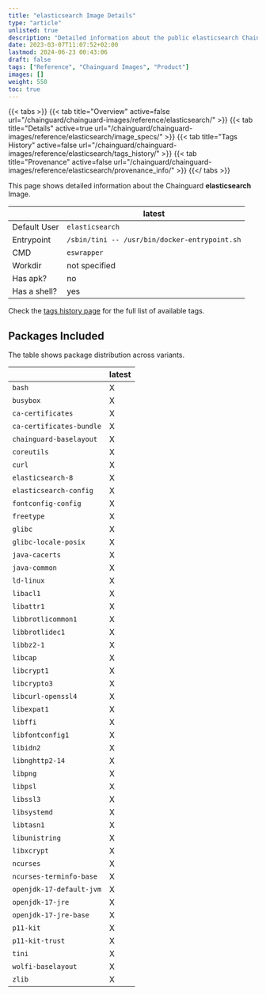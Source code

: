 ```yaml
---
title: "elasticsearch Image Details"
type: "article"
unlisted: true
description: "Detailed information about the public elasticsearch Chainguard Image."
date: 2023-03-07T11:07:52+02:00
lastmod: 2024-06-23 00:43:06
draft: false
tags: ["Reference", "Chainguard Images", "Product"]
images: []
weight: 550
toc: true
---
```


{{< tabs >}}
{{< tab title="Overview" active=false url="/chainguard/chainguard-images/reference/elasticsearch/" >}}
{{< tab title="Details" active=true url="/chainguard/chainguard-images/reference/elasticsearch/image_specs/" >}}
{{< tab title="Tags History" active=false url="/chainguard/chainguard-images/reference/elasticsearch/tags_history/" >}}
{{< tab title="Provenance" active=false url="/chainguard/chainguard-images/reference/elasticsearch/provenance_info/" >}}
{{</ tabs >}}

This page shows detailed information about the Chainguard **elasticsearch** Image.

|              | latest                                        |
|--------------|-----------------------------------------------|
| Default User | `elasticsearch`                               |
| Entrypoint   | `/sbin/tini -- /usr/bin/docker-entrypoint.sh` |
| CMD          | `eswrapper`                                   |
| Workdir      | not specified                                 |
| Has apk?     | no                                            |
| Has a shell? | yes                                           |

Check the [tags history page](/chainguard/chainguard-images/reference/elasticsearch/tags_history/) for the full list of available tags.

## Packages Included
The table shows package distribution across variants.

|                          | latest |
|--------------------------|--------|
| `bash`                   | X      |
| `busybox`                | X      |
| `ca-certificates`        | X      |
| `ca-certificates-bundle` | X      |
| `chainguard-baselayout`  | X      |
| `coreutils`              | X      |
| `curl`                   | X      |
| `elasticsearch-8`        | X      |
| `elasticsearch-config`   | X      |
| `fontconfig-config`      | X      |
| `freetype`               | X      |
| `glibc`                  | X      |
| `glibc-locale-posix`     | X      |
| `java-cacerts`           | X      |
| `java-common`            | X      |
| `ld-linux`               | X      |
| `libacl1`                | X      |
| `libattr1`               | X      |
| `libbrotlicommon1`       | X      |
| `libbrotlidec1`          | X      |
| `libbz2-1`               | X      |
| `libcap`                 | X      |
| `libcrypt1`              | X      |
| `libcrypto3`             | X      |
| `libcurl-openssl4`       | X      |
| `libexpat1`              | X      |
| `libffi`                 | X      |
| `libfontconfig1`         | X      |
| `libidn2`                | X      |
| `libnghttp2-14`          | X      |
| `libpng`                 | X      |
| `libpsl`                 | X      |
| `libssl3`                | X      |
| `libsystemd`             | X      |
| `libtasn1`               | X      |
| `libunistring`           | X      |
| `libxcrypt`              | X      |
| `ncurses`                | X      |
| `ncurses-terminfo-base`  | X      |
| `openjdk-17-default-jvm` | X      |
| `openjdk-17-jre`         | X      |
| `openjdk-17-jre-base`    | X      |
| `p11-kit`                | X      |
| `p11-kit-trust`          | X      |
| `tini`                   | X      |
| `wolfi-baselayout`       | X      |
| `zlib`                   | X      |

